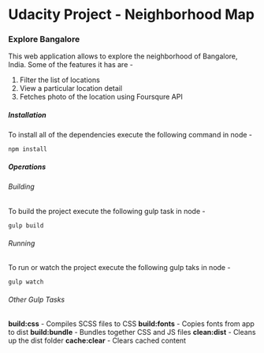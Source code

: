 # Udacity Project - Neighborhood Map
### Explore Bangalore
This web application allows to explore the neighborhood of Bangalore, India. Some of the features it has are -
1. Filter the list of locations
2. View a particular location detail
3. Fetches photo of the location using Foursqure API
##### Installation
To install all of the dependencies execute the following command in node -
```
npm install
```
##### Operations
###### Building
To build the project execute the following gulp task in node -
```
gulp build
```
###### Running
To run or watch the project execute the following gulp taks in node -
```
gulp watch
```
###### Other Gulp Tasks
**build:css** - Compiles SCSS files to CSS
**build:fonts** - Copies fonts from app to dist
**build:bundle** - Bundles together CSS and JS files
**clean:dist** - Cleans up the dist folder
**cache:clear** - Clears cached content